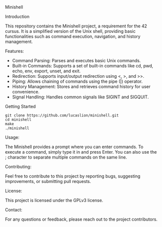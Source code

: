 Minishell

Introduction

This repository contains the Minishell project, a requirement for the 42 cursus. It is a simplified version of the Unix shell, providing basic functionalities such as command execution, navigation, and history management.

Features:

- Command Parsing: Parses and executes basic Unix commands.
- Built-in Commands: Supports a set of built-in commands like cd, pwd, echo, env, export, unset, and exit.
- Redirection: Supports input/output redirection using <, >, and >>.
- Piping: Allows chaining of commands using the pipe (|) operator.
- History Management: Stores and retrieves command history for user convenience.
- Signal Handling: Handles common signals like SIGINT and SIGQUIT.

Getting Started

    git clone https://github.com/lucaslion/minishell.git
    cd minishell
    make
    ./minishell

Usage:

The Minishell provides a prompt where you can enter commands. To execute a command, simply type it in and press Enter. You can also use the ; character to separate multiple commands on the same line.

Contributing:

Feel free to contribute to this project by reporting bugs, suggesting improvements, or submitting pull requests.

License:

This project is licensed under the GPLv3 license.

Contact:

For any questions or feedback, please reach out to the project contributors.

